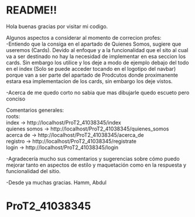 <h1 style='text-aline: center'>README!!</h1>

Hola buenas gracias por visitar mi codigo.<br>


Algunos aspectos a considerar al momento de correcion profes:<br>
-Entiendo que la consiga en el apartado de Quienes Somos, sugiere que useremos (Cards). Devido al enfoque y a la funcionalidad que el sito al cual va a ser destinado no hay la necesidad de implementar en esa seccion los cards. Sin embargo los utilice y los deje a modo de ejemplo debajo del todo en el index (Solo se puede acceder tocando en el logotipo del navbar) porque van a ser parte del apartado de Prodcutos donde proximanente estara esa implementacion de los cards, sin embargo los deje vistos.<br>

-Acerca de me quedo corto no sabia que mas dibujarle quedo escueto pero conciso<br>



Comentarios generales: <br>
roots:<br>
index -> http://localhost/ProT2_41038345/index<br>
quienes somos -> http://localhost/ProT2_41038345/quienes_somos<br>
acerca de -> http://localhost/ProT2_41038345/acerca_de<br>
registro -> http://localhost/ProT2_41038345/registrate<br>
login -> http://localhost/ProT2_41038345/login<br>


-Agradecería mucho sus comentarios y sugerencias sobre cómo puedo mejorar tanto en aspectos de estilo y maquetación como en la respuesta 
y funcionalidad del sitio.<br>

-Desde ya muchas gracias. Hamm, Abdul




# ProT2_41038345
